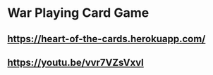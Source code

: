 # War Playing Card Game
## https://heart-of-the-cards.herokuapp.com/
## https://youtu.be/vvr7VZsVxvI
